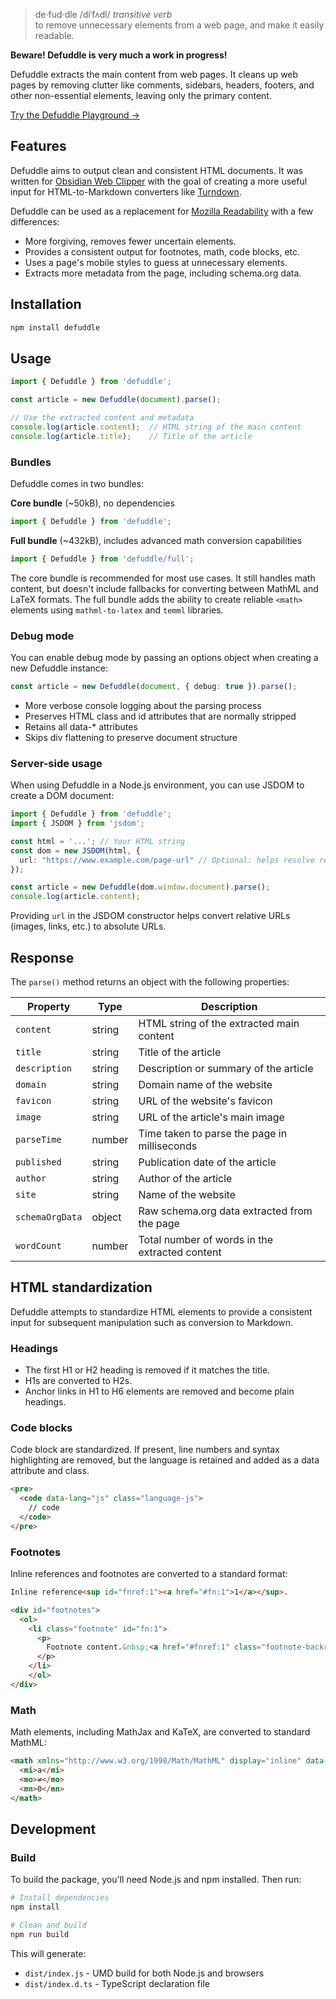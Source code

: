> de·​fud·dle /diˈfʌdl/ *transitive verb*  
> to remove unnecessary elements from a web page, and make it easily readable.

**Beware! Defuddle is very much a work in progress!**

Defuddle extracts the main content from web pages. It cleans up web pages by removing clutter like comments, sidebars, headers, footers, and other non-essential elements, leaving only the primary content.

[Try the Defuddle Playground →](https://kepano.github.io/defuddle/)

## Features

Defuddle aims to output clean and consistent HTML documents. It was written for [Obsidian Web Clipper](https://github.com/obsidianmd/obsidian-clipper) with the goal of creating a more useful input for HTML-to-Markdown converters like [Turndown](https://github.com/mixmark-io/turndown).

Defuddle can be used as a replacement for [Mozilla Readability](https://github.com/mozilla/readability) with a few differences:

- More forgiving, removes fewer uncertain elements.
- Provides a consistent output for footnotes, math, code blocks, etc.
- Uses a page's mobile styles to guess at unnecessary elements.
- Extracts more metadata from the page, including schema.org data.

## Installation

```bash
npm install defuddle
```

## Usage

```typescript
import { Defuddle } from 'defuddle';

const article = new Defuddle(document).parse();

// Use the extracted content and metadata
console.log(article.content);  // HTML string of the main content
console.log(article.title);    // Title of the article
```

### Bundles

Defuddle comes in two bundles:

**Core bundle** (~50kB), no dependencies
```js
import { Defuddle } from 'defuddle';
```
**Full bundle** (~432kB), includes advanced math conversion capabilities
```js
import { Defuddle } from 'defuddle/full';
```

The core bundle is recommended for most use cases. It still handles math content, but doesn't include fallbacks for converting between MathML and LaTeX formats. The full bundle adds the ability to create reliable `<math>` elements using `mathml-to-latex` and `temml` libraries.

### Debug mode

You can enable debug mode by passing an options object when creating a new Defuddle instance:

```typescript
const article = new Defuddle(document, { debug: true }).parse();
```

- More verbose console logging about the parsing process
- Preserves HTML class and id attributes that are normally stripped
- Retains all data-* attributes
- Skips div flattening to preserve document structure

### Server-side usage

When using Defuddle in a Node.js environment, you can use JSDOM to create a DOM document:

```typescript
import { Defuddle } from 'defuddle';
import { JSDOM } from 'jsdom';

const html = '...'; // Your HTML string
const dom = new JSDOM(html, {
  url: "https://www.example.com/page-url" // Optional: helps resolve relative URLs
});

const article = new Defuddle(dom.window.document).parse();
console.log(article.content);
```

Providing `url` in the JSDOM constructor helps convert relative URLs (images, links, etc.) to absolute URLs.

## Response

The `parse()` method returns an object with the following properties:

| Property | Type | Description |
|----------|------|-------------|
| `content` | string | HTML string of the extracted main content |
| `title` | string | Title of the article |
| `description` | string | Description or summary of the article |
| `domain` | string | Domain name of the website |
| `favicon` | string | URL of the website's favicon |
| `image` | string | URL of the article's main image |
| `parseTime` | number | Time taken to parse the page in milliseconds |
| `published` | string | Publication date of the article |
| `author` | string | Author of the article |
| `site` | string | Name of the website |
| `schemaOrgData` | object | Raw schema.org data extracted from the page |
| `wordCount` | number | Total number of words in the extracted content |

## HTML standardization

Defuddle attempts to standardize HTML elements to provide a consistent input for subsequent manipulation such as conversion to Markdown.

### Headings

- The first H1 or H2 heading is removed if it matches the title.
- H1s are converted to H2s.
- Anchor links in H1 to H6 elements are removed and become plain headings.

### Code blocks

Code block are standardized. If present, line numbers and syntax highlighting are removed, but the language is retained and added as a data attribute and class.

```html
<pre>
  <code data-lang="js" class="language-js">
    // code
  </code>
</pre>
```

### Footnotes

Inline references and footnotes are converted to a standard format:

```html
Inline reference<sup id="fnref:1"><a href="#fn:1">1</a></sup>.

<div id="footnotes">
  <ol>
    <li class="footnote" id="fn:1">
      <p>
        Footnote content.&nbsp;<a href="#fnref:1" class="footnote-backref">↩</a>
      </p>
    </li>
    </ol>
</div>
```

### Math

Math elements, including MathJax and KaTeX, are converted to standard MathML:

```html
<math xmlns="http://www.w3.org/1998/Math/MathML" display="inline" data-latex="a \neq 0">
  <mi>a</mi>
  <mo>≠</mo>
  <mn>0</mn>
</math>
```

## Development

### Build

To build the package, you'll need Node.js and npm installed. Then run:

```bash
# Install dependencies
npm install

# Clean and build
npm run build
```

This will generate:
- `dist/index.js` - UMD build for both Node.js and browsers
- `dist/index.d.ts` - TypeScript declaration file
